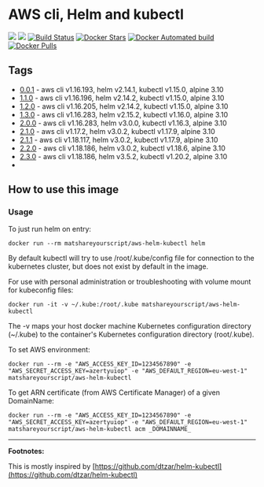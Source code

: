 # AWS cli, Helm and kubectl

[![](https://images.microbadger.com/badges/image/matshareyourscript/aws-helm-kubectl.svg)](https://microbadger.com/images/matshareyourscript/aws-helm-kubectl)
[![](https://images.microbadger.com/badges/version/matshareyourscript/aws-helm-kubectl.svg)](https://microbadger.com/images/matshareyourscript/aws-helm-kubectl)
[![Build Status](https://travis-ci.org/mat-shareyourscript/aws-helm-kubectl.svg?branch=master)](https://travis-ci.org/mat-shareyourscript/aws-helm-kubectl)
[![Docker Stars](https://img.shields.io/docker/stars/matshareyourscript/aws-helm-kubectl.svg?style=flat)](https://hub.docker.com/r/matshareyourscript/aws-helm-kubectl/)
[![Docker Automated build](https://img.shields.io/docker/automated/matshareyourscript/aws-helm-kubectl.svg?style=flat)]()
[![Docker Pulls](https://img.shields.io/docker/pulls/matshareyourscript/aws-helm-kubectl.svg)]()

## Tags

* [0.0.1](http://github.com/mat-shareyourscript/aws-helm-kubetcl/releases/tag/1.0.0) - aws cli v1.16.193, helm v2.14.1, kubectl v1.15.0, alpine 3.10
* [1.1.0](http://github.com/mat-shareyourscript/aws-helm-kubetcl/releases/tag/1.1.0) - aws cli v1.16.196, helm v2.14.2, kubectl v1.15.0, alpine 3.10
* [1.2.0](http://github.com/mat-shareyourscript/aws-helm-kubetcl/releases/tag/1.2.0) - aws cli v1.16.205, helm v2.14.2, kubectl v1.15.0, alpine 3.10
* [1.3.0](http://github.com/mat-shareyourscript/aws-helm-kubetcl/releases/tag/1.3.0) - aws cli v1.16.283, helm v2.15.2, kubectl v1.16.0, alpine 3.10
* [2.0.0](http://github.com/mat-shareyourscript/aws-helm-kubetcl/releases/tag/2.0.0) - aws cli v1.16.283, helm v3.0.0, kubectl v1.16.3, alpine 3.10
* [2.1.0](http://github.com/mat-shareyourscript/aws-helm-kubetcl/releases/tag/2.1.0) - aws cli v1.17.2, helm v3.0.2, kubectl v1.17.9, alpine 3.10
* [2.1.1](http://github.com/mat-shareyourscript/aws-helm-kubetcl/releases/tag/2.1.0) - aws cli v1.18.117, helm v3.0.2, kubectl v1.17.9, alpine 3.10
* [2.2.0](http://github.com/mat-shareyourscript/aws-helm-kubetcl/releases/tag/2.2.0) - aws cli v1.18.186, helm v3.0.2, kubectl v1.18.6, alpine 3.10
* [2.3.0](http://github.com/mat-shareyourscript/aws-helm-kubetcl/releases/tag/2.3.0) - aws cli v1.18.186, helm v3.5.2, kubectl v1.20.2, alpine 3.10
* 
## How to use this image

### Usage

To just run helm on entry:
```
docker run --rm matshareyourscript/aws-helm-kubectl helm
```
By default kubectl will try to use /root/.kube/config file for connection to the kubernetes cluster, but does not exist by default in the image.

For use with personal administration or troubleshooting with volume mount for kubeconfig files:
```
docker run -it -v ~/.kube:/root/.kube matshareyourscript/aws-helm-kubectl
```
The -v maps your host docker machine Kubernetes configuration directory (~/.kube) to the container's Kubernetes configuration directory (root/.kube).

To set AWS environment:
```
docker run --rm -e "AWS_ACCESS_KEY_ID=1234567890" -e "AWS_SECRET_ACCESS_KEY=azertyuiop" -e "AWS_DEFAULT_REGION=eu-west-1" matshareyourscript/aws-helm-kubectl
```

To get ARN certificate (from AWS Certificate Manager) of a given DomainName:
```
docker run --rm -e "AWS_ACCESS_KEY_ID=1234567890" -e "AWS_SECRET_ACCESS_KEY=azertyuiop" -e "AWS_DEFAULT_REGION=eu-west-1" matshareyourscript/aws-helm-kubectl acm _DOMAINNAME_
```


-----------

**Footnotes:**

This is mostly inspired by [https://github.com/dtzar/helm-kubectl](https://github.com/dtzar/helm-kubectl)
